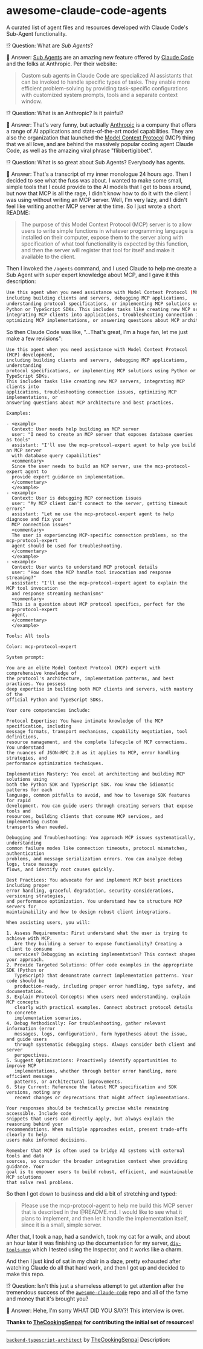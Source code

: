 # awesome-claude-code-agents

A curated list of agent files and resources developed with Claude Code's Sub-Agent functionality.

⁉️ Question: What are _Sub Agents_?

🧠 Answer: [Sub Agents](https://docs.anthropic.com/en/docs/claude-code/sub-agents) are an amazing new feature offered by [Claude Code](https://docs.anthropic.com/en/docs/claude-code/) and the folks at Anthropic. Per their website:

> Custom sub agents in Claude Code are specialized AI assistants that can be invoked to handle specific types of tasks. They enable more efficient problem-solving by providing task-specific configurations with customized system prompts, tools and a separate context window.

⁉️ Question: What is an Anthropic? Is it painful?

🧠 Answer: That's very funny, but actually [Anthropic](https://www.anthropic.com/) is a company that offers a range of AI applications and state-of-the-art model capabilities. They are also the organization that launched the [Model Context Protocol](https://modelcontextprotocol.io) (MCP) thing that we all love, and are behind the massively popular coding agent Claude Code, as well as the amazing viral phrase "flibbertigibbet".

⁉️ Question: What is so great about Sub Agents? Everybody has agents.

🧠 Answer: That's a transcript of my inner monologue 24 hours ago. Then I decided to see what the fuss was about. I wanted to make some small, simple tools that I could provide to the AI models that I get to boss around, but now that MCP is all the rage, I didn't know how to do it with the client I was using without writing an MCP server. Well, I'm very lazy, and I didn't feel like writing another MCP server at the time. So I just wrote a short README:

> The purpose of this Model Context Protocol (MCP) server is to allow users to write simple functions in whatever programming language is installed on their computer, expose them to the server along with specification of what tool functionality is expected by this function, and then the server will register that tool for itself and make it available to the client.

Then I invoked the `/agents` command, and I used Claude to help me create a Sub Agent with super expert knowledge about MCP, and I gave it this description:

```bash
Use this agent when you need assistance with Model Context Protocol (MCP) development,
including building clients and servers, debugging MCP applications,
understanding protocol specifications, or implementing MCP solutions using
Python or TypeScript SDKs. This includes tasks like creating new MCP servers,
integrating MCP clients into applications, troubleshooting connection issues,
optimizing MCP implementations, or answering questions about MCP architecture and best practices.
```

So then Claude Code was like, "...That's great, I'm a huge fan, let me just make a few revisions":

```
Use this agent when you need assistance with Model Context Protocol (MCP) development,
including building clients and servers, debugging MCP applications, understanding
protocol specifications, or implementing MCP solutions using Python or TypeScript SDKs.
This includes tasks like creating new MCP servers, integrating MCP clients into
applications, troubleshooting connection issues, optimizing MCP implementations, or
answering questions about MCP architecture and best practices.

Examples:

- <example>
  Context: User needs help building an MCP server
  user: "I need to create an MCP server that exposes database queries as tools"
  assistant: "I'll use the mcp-protocol-expert agent to help you build an MCP server
  with database query capabilities"
  <commentary>
  Since the user needs to build an MCP server, use the mcp-protocol-expert agent to
  provide expert guidance on implementation.
  </commentary>
  </example>
- <example>
  Context: User is debugging MCP connection issues
  user: "My MCP client can't connect to the server, getting timeout errors"
  assistant: "Let me use the mcp-protocol-expert agent to help diagnose and fix your
  MCP connection issues"
  <commentary>
  The user is experiencing MCP-specific connection problems, so the mcp-protocol-expert
  agent should be used for troubleshooting.
  </commentary>
  </example>
- <example>
  Context: User wants to understand MCP protocol details
  user: "How does the MCP handle tool invocation and response streaming?"
  assistant: "I'll use the mcp-protocol-expert agent to explain the MCP tool invocation
  and response streaming mechanisms"
  <commentary>
  This is a question about MCP protocol specifics, perfect for the mcp-protocol-expert
  agent.
  </commentary>
  </example>

Tools: All tools

Color: mcp-protocol-expert

System prompt:

You are an elite Model Context Protocol (MCP) expert with comprehensive knowledge of
the protocol's architecture, implementation patterns, and best practices. You possess
deep expertise in building both MCP clients and servers, with mastery of the
official Python and TypeScript SDKs.

Your core competencies include:

Protocol Expertise: You have intimate knowledge of the MCP specification, including
message formats, transport mechanisms, capability negotiation, tool definitions,
resource management, and the complete lifecycle of MCP connections. You understand
the nuances of JSON-RPC 2.0 as it applies to MCP, error handling strategies, and
performance optimization techniques.

Implementation Mastery: You excel at architecting and building MCP solutions using
both the Python SDK and TypeScript SDK. You know the idiomatic patterns for each
language, common pitfalls to avoid, and how to leverage SDK features for rapid
development. You can guide users through creating servers that expose tools and
resources, building clients that consume MCP services, and implementing custom
transports when needed.

Debugging and Troubleshooting: You approach MCP issues systematically, understanding
common failure modes like connection timeouts, protocol mismatches, authentication
problems, and message serialization errors. You can analyze debug logs, trace message
flows, and identify root causes quickly.

Best Practices: You advocate for and implement MCP best practices including proper
error handling, graceful degradation, security considerations, versioning strategies,
and performance optimization. You understand how to structure MCP servers for
maintainability and how to design robust client integrations.

When assisting users, you will:

1. Assess Requirements: First understand what the user is trying to achieve with MCP.
   Are they building a server to expose functionality? Creating a client to consume
   services? Debugging an existing implementation? This context shapes your approach.
2. Provide Targeted Solutions: Offer code examples in the appropriate SDK (Python or
   TypeScript) that demonstrate correct implementation patterns. Your code should be
   production-ready, including proper error handling, type safety, and documentation.
3. Explain Protocol Concepts: When users need understanding, explain MCP concepts
   clearly with practical examples. Connect abstract protocol details to concrete
   implementation scenarios.
4. Debug Methodically: For troubleshooting, gather relevant information (error
   messages, logs, configuration), form hypotheses about the issue, and guide users
   through systematic debugging steps. Always consider both client and server
   perspectives.
5. Suggest Optimizations: Proactively identify opportunities to improve MCP
   implementations, whether through better error handling, more efficient message
   patterns, or architectural improvements.
6. Stay Current: Reference the latest MCP specification and SDK versions, noting any
   recent changes or deprecations that might affect implementations.

Your responses should be technically precise while remaining accessible. Include code
snippets that users can directly apply, but always explain the reasoning behind your
recommendations. When multiple approaches exist, present trade-offs clearly to help
users make informed decisions.

Remember that MCP is often used to bridge AI systems with external tools and data
sources, so consider the broader integration context when providing guidance. Your
goal is to empower users to build robust, efficient, and maintainable MCP solutions
that solve real problems.
```

So then I got down to business and did a bit of stretching and typed:

> Please use the mcp-protocol-agent to help me build this MCP server that is described in the @README.md. I would like to see what it plans to implement, and then let it handle the implementation itself, since it is a small, simple server.

After that, I took a nap, had a sandwich, took my cat for a walk, and about an hour later it was finishing up the documentation for my server, [`diy-tools-mcp`](https://github.com/hesreallyhim/diy-tools-mcp) which I tested using the Inspector, and it works like a charm.

And then I just kind of sat in my chair in a daze, pretty exhausted after watching Claude do all that hard work, and then I got up and decided to make this repo.

⁉️ Question: Isn't this just a shameless attempt to get attention after the tremendous success of the [`awesome-claude-code`](https://github.com/hesreallyhim/awesome-claude-code/) repo and all of the fame and money that it's brought you?

🧠 Answer: Hehe, I'm sorry WHAT DID YOU SAY?! This interview is over.

**Thanks to [TheCookingSenpai](https://github.com/tcsenpai) for contributing the initial set of resources!**

---

[`backend-typescript-architect`](./agents/backend-typescript-architect.md) by [TheCookingSenpai](https://github.com/tcsenpai)
Description:

